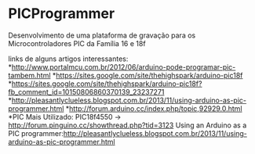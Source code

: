 # PICProgrammer
Desenvolvimento de uma plataforma de gravação para os Microcontroladores PIC da Família 16 e 18f

links de alguns artigos interessantes: 
*http://www.portalmcu.com.br/2012/06/arduino-pode-programar-pic-tambem.html
*https://sites.google.com/site/thehighspark/arduino-pic18f
*https://sites.google.com/site/thehighspark/arduino-pic18f?fb_comment_id=10150806860370139_23237271
*http://pleasantlyclueless.blogspot.com.br/2013/11/using-arduino-as-pic-programmer.html
*http://forum.arduino.cc/index.php/topic,92929.0.html
*PIC Mais Utilizado: PIC18f4550 -> http://forum.pinguino.cc/showthread.php?tid=3123
Using an Arduino as a PIC programmer:http://pleasantlyclueless.blogspot.com.br/2013/11/using-arduino-as-pic-programmer.html
